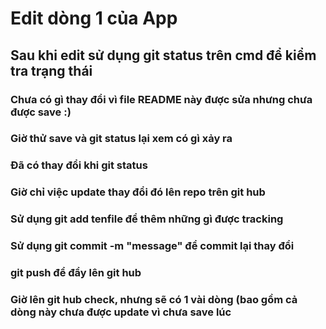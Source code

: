 # Edit dòng 1 của App
## Sau khi edit sử dụng git status trên cmd để kiểm tra trạng thái
### Chưa có gì thay đổi vì file README này được sửa nhưng chưa được save :)
### Giờ thử save và git status lại xem có gì xảy ra
### Đã có thay đổi khi git status
### Giờ chỉ việc update thay đổi đó lên repo trên git hub
### Sử dụng git add tenfile để thêm những gì được tracking
### Sử dụng git commit -m "message" để commit lại thay đổi
### git push để đẩy lên git hub
### Giờ lên git hub check, nhưng sẽ có 1 vài dòng (bao gồm cả dòng này chưa được update vì chưa save lúc
